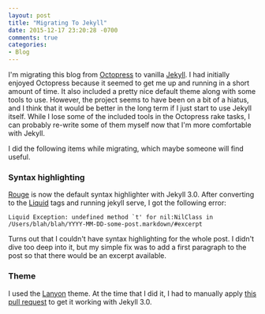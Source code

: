 ```yaml
---
layout: post
title: "Migrating To Jekyll"
date: 2015-12-17 23:20:28 -0700
comments: true
categories:
- Blog
---
```

I'm migrating this blog from [Octopress](http://octopress.org/) to vanilla [Jekyll](http://jekyllrb.com/).  I had initially enjoyed Octopress because it seemed to get me up and running in a short amount of time.  It also included a pretty nice default theme along with some tools to use.  However, the project seems to have been on a bit of a hiatus, and I think that it would be better in the long term if I just start to use Jekyll itself.  While I lose some of the included tools in the Octopress rake tasks, I can probably re-write some of them myself now that I'm more comfortable with Jekyll.

I did the following items while migrating, which maybe someone will find useful.

### Syntax highlighting
[Rouge](http://rouge.jneen.net/) is now the default syntax highlighter with Jekyll 3.0.  After converting to the [Liquid](http://liquidmarkup.org/) tags and running jekyll serve, I got the following error:

    Liquid Exception: undefined method `t' for nil:NilClass in /Users/blah/blah/YYYY-MM-DD-some-post.markdown/#excerpt

Turns out that I couldn't have syntax highlighting for the whole post.  I didn't dive too deep into it, but my simple fix was to add a first paragraph to the post so that there would be an excerpt available.

### Theme
I used the [Lanyon](https://github.com/poole/lanyon) theme.  At the time that I did it, I had to manually apply [this pull request](https://github.com/poole/lanyon/pull/149) to get it working with Jekyll 3.0.
